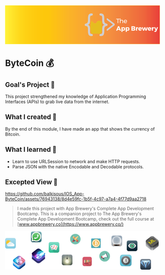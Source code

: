 ![App Brewery Banner](Documentation/AppBreweryBanner.png)

# ByteCoin 💰

## Goal's Project 🎯
This project strengthened my knowledge of Application Programming Interfaces (APIs) to grab live data from the internet.

## What I created 🧱

By the end of this module, I have made an app that shows the currency of Bitcoin.

## What I learned 📖

* Learn to use URLSession to network and make HTTP requests.
* Parse JSON with the native Encodable and Decodable protocols.

## Excepted View 👀
https://github.com/balkisous/IOS_App-ByteCoin/assets/76943138/8d4e59fc-1b5f-4c97-a7a4-4f77d9aa2718


>I made this project with App Brewery's Complete App Development Bootcamp.
>This is a companion project to The App Brewery's Complete App Development Bootcamp, check out the full course at [www.appbrewery.co](https://www.appbrewery.co/)

![End Banner](Documentation/readme-end-banner.png)
